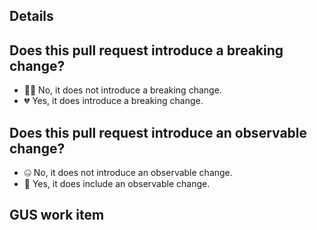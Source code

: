 ## Details

## Does this pull request introduce a breaking change?

<!--
    Any change that can cause downstream consumers to fail qualifies as a breaking change.

    Examples:
        - Removing the code for a deprecated API.
        - Adding a new restriction to the compiler which might result in a compilation failure for existing code.
        - Changing the return type of a function in a non-backward compatible fashion.

    Remove the incorrect item for the list.
-->

-   😮‍💨 No, it does not introduce a breaking change.
-   💔 Yes, it does introduce a breaking change.

<!-- If yes, please describe the impact and migration path for existing applications. -->

## Does this pull request introduce an observable change?

<!--
    Observable changes are internal changes that can be observed by downstream consumers.
    Such changes don't qualify as breaking changes because they don't impact any publicly defined
    APIs.

    Examples:
        - Fixing a bug.
        - Changing the invocation timing of a callback, for a callback that has no invocation timing
          guarantee.

    Remove the incorrect item from the list.
-->

-   🤐 No, it does not introduce an observable change.
-   🔬 Yes, it does include an observable change.

<!-- If yes, please describe the anticipated observable changes. -->

## GUS work item

<!-- Work ID in text, if applicable. -->

